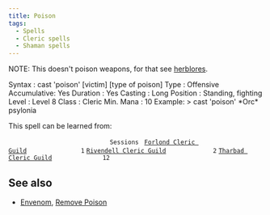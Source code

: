 ```yaml
---
title: Poison
tags:
  - Spells
  - Cleric spells
  - Shaman spells
---
```

NOTE: This doesn't poison weapons, for that see
[herblores](herblore "wikilink").

Syntax : cast 'poison' \[victim\] \[type of poison\] Type : Offensive
Accumulative: Yes Duration : Yes Casting : Long Position : Standing,
fighting Level : Level 8 Class : Cleric Min. Mana : 10 Example: \> cast
'poison' \*Orc\* psylonia

This spell can be learned from:

`                            Sessions `
[`Forlond Cleric Guild`](Forlond_Cleric_Guild "wikilink")`               1`
[`Rivendell Cleric Guild`](Rivendell_Cleric_Guild "wikilink")`             2`
[`Tharbad Cleric Guild`](Tharbad_Cleric_Guild "wikilink")`              12`

## See also

- [Envenom](Envenom "wikilink"), [Remove
  Poison](Remove_Poison "wikilink")
  